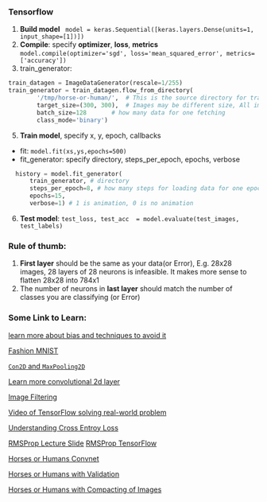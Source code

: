 ### Tensorflow

1. **Build model** ``` model = keras.Sequential([keras.layers.Dense(units=1, input_shape=[1])])```
2. **Compile**: specify **optimizer**, **loss**, **metrics** ```model.compile(optimizer='sgd', loss='mean_squared_error', metrics=['accuracy'])```
4. train_generator:
```python
train_datagen = ImageDataGenerator(rescale=1/255)
train_generator = train_datagen.flow_from_directory(
        '/tmp/horse-or-human/',  # This is the source directory for training images
        target_size=(300, 300),  # Images may be different size, All images will be resized to 300x300
        batch_size=128       # how many data for one fetching 
        class_mode='binary')
```
5. **Train model**, specify x, y, epoch, callbacks
  - fit: ```model.fit(xs,ys,epochs=500)```
  - fit_generator: specify directory, steps_per_epoch, epochs, verbose
  ```python
    history = model.fit_generator(
        train_generator, # directory
        steps_per_epoch=8, # how many steps for loading data for one epoch
        epochs=15, 
        verbose=1) # 1 is animation, 0 is no animation
  ```
6. **Test model**: ```test_loss, test_acc  = model.evaluate(test_images, test_labels)```

### Rule of thumb:

1. **First layer** should be the same as your data(or Error), E.g. 28x28 images, 28 layers of 28 neurons is infeasible. It makes more sense to flatten 28x28 into 784x1 
2. The number of neurons in **last layer** should match the number of classes you are classifying (or Error)

### Some Link to Learn:

[learn more about bias and techniques to avoid it](https://developers.google.com/machine-learning/fairness-overview/)
 
[Fashion MNIST]( https://github.com/zalandoresearch/fashion-mnist)

[```Con2D``` and ```MaxPooling2D```](https://github.com/tensorflow/docs/tree/r1.8/site/en/api_docs) 

[Learn more convolutional 2d layer](https://www.youtube.com/playlist?list=PLkDaE6sCZn6Gl29AoE31iwdVwSG-KnDzF)

[Image Filtering](https://lodev.org/cgtutor/filtering.html) 

[Video of TensorFlow solving real-world problem](https://www.youtube.com/watch?v=NlpS-DhayQA)

[Understanding  Cross Entroy Loss](https://gombru.github.io/2018/05/23/cross_entropy_loss/)

[RMSProp Lecture Slide](http://www.cs.toronto.edu/~tijmen/csc321/slides/lecture_slides_lec6.pdf)
[RMSProp TensorFlow](https://www.tensorflow.org/versions/r1.14/api_docs/python/tf/train/RMSPropOptimizer)
         
[Horses or Humans Convnet](https://github.com/lmoroney/dlaicourse/blob/master/Course%201%20-%20Part%208%20-%20Lesson%202%20-%20Notebook.ipynb)

[Horses or Humans with Validation](https://github.com/lmoroney/dlaicourse/blob/master/Course%201%20-%20Part%208%20-%20Lesson%203%20-%20Notebook.ipynb)

[Horses or Humans with Compacting of Images](https://github.com/lmoroney/dlaicourse/blob/master/Course%201%20-%20Part%208%20-%20Lesson%204%20-%20Notebook.ipynb)


